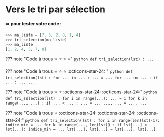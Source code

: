# Vers le tri par sélection


:arrow_right: **pour tester votre code :**
```python
>>> ma_liste = [7, 5, 2, 8, 1, 4]
>>> tri_selection(ma_liste)
>>> ma_liste
[1, 2, 4, 5, 7, 8]
```



??? note "Code à trous :star: :star: :star: :star:" 
    ```python
    def tri_selection(lst) :
        ...
    ```


??? note "Code à trous :star: :star: :star: :octicons-star-24: " 
    ```python
    def tri_selection(lst) :
        for ... in ... :
            ... = ...
            for ... in ... :
                if ... :
                    ...
            ...
    ```

??? note "Code à trous :star: :star: :octicons-star-24: :octicons-star-24:"
    ```python
    def tri_selection(lst) :
        for i in range(...):
            ... = i
            for k in range(..., ...) :
                if ... < ... :
                    ... = ...
            ..., ... = ..., ...
    ```



??? note "Code à trous :star: :octicons-star-24: :octicons-star-24: :octicons-star-24:"
    ```python
    def tri_selection(lst) :
        for i in range(len(lst)-1):
            indice_min = ...
            for k in range(..., len(lst)) :
                if lst[...] < lst[...]:
                    indice_min = ...
            lst[...], lst[...] = lst[...], lst[...]
    ```
        



